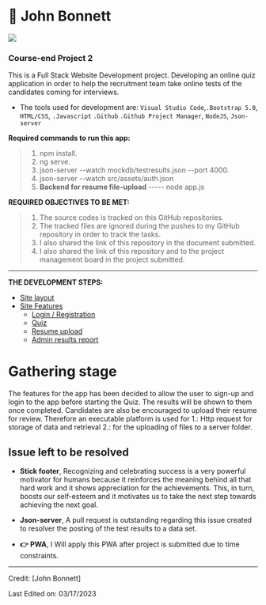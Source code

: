 # 🤵 John Bonnett

<p align="center">

![](https://camo.githubusercontent.com/992babdffd8c74a1502de375fbdf7e4d54773242/68747470733a2f2f6d656469612e67697068792e636f6d2f6d656469612f53576f536b4e36447854737a71494b4571762f67697068792e676966)

### Course-end Project 2

This is a Full Stack Website Development project. Developing an online quiz application in order to help the recruitment team take online tests of the candidates coming for interviews.

- The tools used for development are: ```Visual Studio Code```,```.Bootstrap 5.0```, ```HTML/CSS```, ```.Javascript``` ```.Github``` ```.Github Project Manager```, ```NodeJS```, ```Json-server```

**Required commands to run this app:**

  > 1. npm install.
  > 2. ng serve.
  > 3. json-server --watch mockdb/testresults.json  --port 4000.
  > 4. json-server --watch src/assets/auth.json
  > 5. **Backend for resume file-upload** -----  node app.js

**REQUIRED OBJECTIVES TO BE MET:**

  > 1. The source codes is tracked on this GitHub repositories.
  > 2. The tracked files are ignored during the pushes to my GitHub repository in order to track the tasks.
  > 3. I also shared the link of this repository in the document submitted.
  > 4. I also shared the link of this repository and to the project management board in the project  submitted.

---

**THE DEVELOPMENT STEPS:**

- [Site layout](#markdown)
- [Site Features](#markdown-syntax-extensions)
  - [Login / Registration](#markdown-extended-mde)
  - [Quiz](#markdown-extended-mde)
  - [Resume upload](#multimarkdown-mmd)
  - [Admin results report](#markdown-extended-mde)

# Gathering stage

 The features for the app has been decided to allow the user to sign-up and login to the app before starting the Quiz. The results will be shown to them once completed. Candidates are also be encouraged to upload their resume for review. Therefore an executable platform is used for 1.: Http request for storage of data and retrieval 2.: for the uploading of files to a server folder.

## Issue left to be resolved

- **Stick footer**, Recognizing and celebrating success is a very powerful motivator for humans because it reinforces
   the meaning behind all that hard work and it shows appreciation for
   the achievements. This, in turn, boosts our self-esteem and it
   motivates us to take the next step towards achieving the next goal.

- **Json-server**, A pull request is outstanding regarding this issue created to resolver the posting of the test results to a data set.<!--START_SECTION:waka-->

- **👉 PWA**, I Will apply this PWA after project is submitted due to time constraints.

---

Credit: [John Bonnett]

Last Edited on: 03/17/2023
